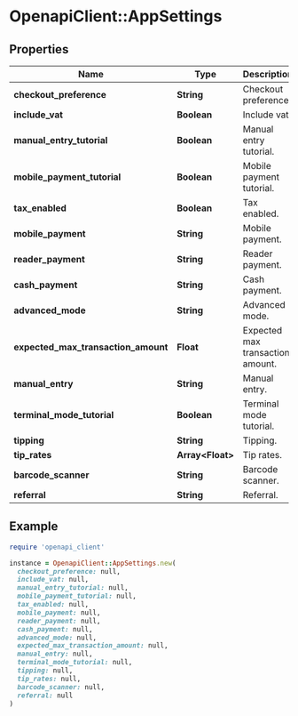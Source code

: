 # OpenapiClient::AppSettings

## Properties

| Name | Type | Description | Notes |
| ---- | ---- | ----------- | ----- |
| **checkout_preference** | **String** | Checkout preference | [optional] |
| **include_vat** | **Boolean** | Include vat. | [optional] |
| **manual_entry_tutorial** | **Boolean** | Manual entry tutorial. | [optional] |
| **mobile_payment_tutorial** | **Boolean** | Mobile payment tutorial. | [optional] |
| **tax_enabled** | **Boolean** | Tax enabled. | [optional] |
| **mobile_payment** | **String** | Mobile payment. | [optional] |
| **reader_payment** | **String** | Reader payment. | [optional] |
| **cash_payment** | **String** | Cash payment. | [optional] |
| **advanced_mode** | **String** | Advanced mode. | [optional] |
| **expected_max_transaction_amount** | **Float** | Expected max transaction amount. | [optional] |
| **manual_entry** | **String** | Manual entry. | [optional] |
| **terminal_mode_tutorial** | **Boolean** | Terminal mode tutorial. | [optional] |
| **tipping** | **String** | Tipping. | [optional] |
| **tip_rates** | **Array&lt;Float&gt;** | Tip rates. | [optional] |
| **barcode_scanner** | **String** | Barcode scanner. | [optional] |
| **referral** | **String** | Referral. | [optional] |

## Example

```ruby
require 'openapi_client'

instance = OpenapiClient::AppSettings.new(
  checkout_preference: null,
  include_vat: null,
  manual_entry_tutorial: null,
  mobile_payment_tutorial: null,
  tax_enabled: null,
  mobile_payment: null,
  reader_payment: null,
  cash_payment: null,
  advanced_mode: null,
  expected_max_transaction_amount: null,
  manual_entry: null,
  terminal_mode_tutorial: null,
  tipping: null,
  tip_rates: null,
  barcode_scanner: null,
  referral: null
)
```

